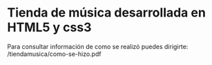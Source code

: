 <h1>Tienda de música desarrollada en HTML5 y css3</h1>

Para consultar información de como se realizó puedes dirigirte: /tiendamusica/como-se-hizo.pdf
